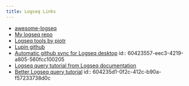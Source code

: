 ```yaml
---
title: Logseq Links
---
```


- [awesome-logseq](https://github.com/logseq/awesome-logseq)
- [My logseq repo](https://github.com/dandusty/logseq-notes/tree/master/pages)
- [Logseq tools by piotr](https://piotrsss.github.io/logseq-tools/public/)
- [Lupin github](https://github.com/akhater/Lupin)
- [Automatic github sync for Logseq desktop](https://github.com/defclass/git-auto)
  id:: 60423557-eec3-4219-a805-560fcc100205
- [Logseq query tutorial from Logseq documentation](http://www.learndatalogtoday.org/chapter/0)
- [Better Logseq query tutorial](https://docs.datomic.com/on-prem/query/query.html#queries)
  id:: 604235d1-0f2c-412c-b90a-f57233738d0c